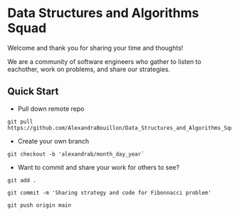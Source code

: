 # Data Structures and Algorithms Squad

Welcome and thank you for sharing your time and thoughts!

We are a community of software engineers who gather to listen to eachother, work on problems, and share our strategies.


## Quick Start

- Pull down remote repo

```
git pull https://github.com/AlexandraBouillon/Data_Structures_and_Algorithms_Squad.git
```

- Create your own branch
```
git checkout -b 'alexandrab/month_day_year`
```

- Want to commit and share your work for others to see?
```
git add .

git commit -m 'Sharing strategy and code for Fibonnacci problem'

git push origin main
```

